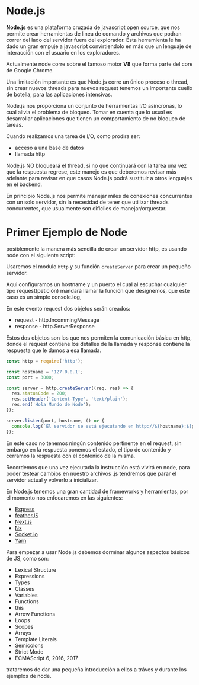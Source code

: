 # Node.js

**Node.js** es una plataforma cruzada de javascript open source, que nos permite crear herramientas de linea de comando y archivos que podran correr del lado del servidor fuera del explorador. Esta herramienta le ha dado un gran empuje a javascript convirtiendolo en m&aacute;s que un lenguaje de interacci&oacute;n con el usuario en los exploradores.


Actualmente node corre sobre el famoso motor **V8** que forma parte del core de Google Chrome. 

Una limitaci&oacute;n importante es que Node.js corre un &uacute;nico proceso o thread, sin crear nuevos threads para nuevos request tenemos un importante cuello de botella, para las aplicaciones intensivas.

Node.js nos proporciona  un conjunto de herramientas I/O asincronas, lo cual alivia el problema de bloqueo. Tomar en cuenta que lo usual es desarrollar aplicaciones que tienen un comportamiento de no bloqueo de tareas.

Cuando realizamos una tarea de I/O, como prodira ser:
- acceso a una base de datos
- llamada http

Node.js NO bloquear&aacute; el thread, si no que continuar&aacute; con la tarea una vez que la respuesta regrese, este manejo es que deberemos revisar m&aacute;s adelante para revisar en que casos Node.js podr&aacute; sustituir a otros lenguajes en el backend.

En principio Node.js nos permite manejar miles de conexiones concurrentes con un solo servidor, sin la necesidad de tener que utilizar threads concurrentes, que usualmente son dificiles de manejar/orquestar.




# Primer Ejemplo de Node

posiblemente la manera m&aacute;s sencilla de crear un servidor http, es usando node con el siguiente script:

Usaremos el modulo `http` y su funci&oacute;n `createServer` para crear un peque&ntilde;o servidor.

Aqui configuramos un hostname y un puerto el cual al escuchar cualquier tipo request(petici&oacute;n) mandar&aacute; llamar la funci&oacute;n que designemos, que este caso es un simple console.log, 

En este evento request dos objetos ser&aacute;n creados:
- request - http.IncommingMessage
- response - http.ServerResponse

Estos dos objetos son los que nos permiten la comunicaci&oacute;n b&aacute;sica en http, donde el request contiene los detalles de la llamada y response contiene la respuesta que le damos a esa llamada.

```js
const http = require('http');

const hostname = '127.0.0.1';
const port = 3000;

const server = http.createServer((req, res) => {
  res.statusCode = 200;
  res.setHeader('Content-Type', 'text/plain');
  res.end('Hola Mundo de Node');
});

server.listen(port, hostname, () => {
  console.log(`El servidor se está ejecutando en http://${hostname}:${port}/`);
});
```

En este caso no tenemos ning&uacute;n contenido pertinente en el request, sin embargo en la respuesta ponemos el estado, el tipo de contenido y cerramos la respuesta con el contenido de la misma.

Recordemos que una vez ejecutada la instrucci&oacute;n est&aacute; vivir&aacute; en node, para poder testear cambios en nuestro archivos .js tendremos que parar el servidor actual y volverlo a inicializar.


En Node.js tenemos una gran cantidad de frameworks y herramientas, por el momento nos enfocaremos en las siguientes:
- [Express](https://expressjs.com/)
- [featherJS](https://feathersjs.com/)
- [Next.js](https://nextjs.org/)
- [Nx](https://nx.dev/)
- [Socket.io](https://socket.io/)
- [Yarn](https://yarnpkg.com/en/)



Para empezar a usar Node.js debemos dorminar algunos aspectos b&aacute;sicos de JS, como son:

- Lexical Structure
- Expressions
- Types
- Classes
- Variables
- Functions
- this
- Arrow Functions
- Loops
- Scopes
- Arrays
- Template Literals
- Semicolons
- Strict Mode
- ECMAScript 6, 2016, 2017



trataremos de dar una peque&ntilde;a introducci&oacute;n a ellos a tr&aacute;ves y durante los ejemplos de node.





